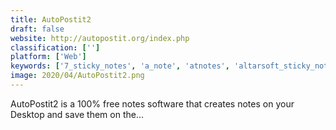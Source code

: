 ```yaml
---
title: AutoPostit2
draft: false 
website: http://autopostit.org/index.php
classification: ['']
platform: ['Web']
keywords: ['7_sticky_notes', 'a_note', 'atnotes', 'altarsoft_sticky_notes_manager', 'kontact_-_knotes', 'microsoft_sticky_notes', 'notefly', 'notezilla', 'noty', 'post-it_digital_notes', 'scribblet', 'stick_a_note', 'stickies', 'stickypad', 'tomboy', 'totesnotes', 'xpad']
image: 2020/04/AutoPostit2.png
---
```

AutoPostit2 is a 100% free notes software that creates notes on your Desktop and save them on the...